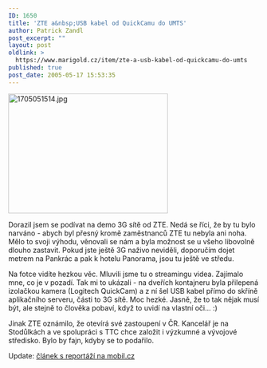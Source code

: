 ```yaml
---
ID: 1650
title: 'ZTE a&nbsp;USB kabel od QuickCamu do UMTS'
author: Patrick Zandl
post_excerpt: ""
layout: post
oldlink: >
  https://www.marigold.cz/item/zte-a-usb-kabel-od-quickcamu-do-umts
published: true
post_date: 2005-05-17 15:53:35
---
```

<div class="rightbox"><img src="/wp-content/uploads/1/mms-818645135.jpg" alt="1705051514.jpg" width="320" height="240" /></div><p>Dorazil jsem se podívat na demo 3G sítě od ZTE. Nedá se říci, že by tu bylo narváno - abych byl přesný kromě zaměstnanců ZTE tu nebyla ani noha. Mělo to svoji výhodu, věnovali se nám a byla možnost se u všeho libovolně dlouho zastavit. Pokud jste ještě 3G naživo neviděli, doporučím dojet metrem na Pankrác a pak k hotelu Panorama, jsou tu ještě ve středu.</p>

<p>Na fotce vidíte hezkou věc. Mluvili jsme tu o streamingu videa. Zajímalo mne, co je v pozadí. Tak mi to ukázali - na dveřích kontajneru byla přilepená izolačkou kamera (Logitech QuickCam) a z ní šel USB kabel přímo do skříně aplikačního serveru, části to 3G sítě. Moc hezké. Jasně, že to tak nějak musí být, ale stejně to člověka pobaví, když to uvidí na vlastní oči... :)</p>

<p>Jinak ZTE oznámilo, že otevírá své zastoupení v ČR. Kancelář je na Stodůlkách a ve spolupráci s TTC chce založit i výzkumné a vývojové středisko. Bylo by fajn, kdyby se to podařilo.</p>

<p>Update: <a href="http://mobil.idnes.cz/mob_tech.asp?r=mob_tech&amp;c=A050517_190120_mob_tech_dno">článek s reportáží na mobil.cz</a>
</p>
